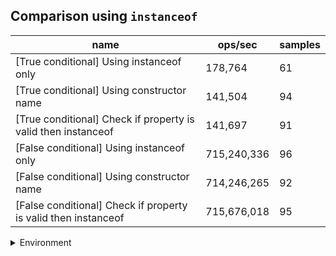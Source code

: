 ## Comparison using `instanceof`

|name|ops/sec|samples|
|-|-|-|
|[True conditional] Using instanceof only|178,764|61|
|[True conditional] Using constructor name|141,504|94|
|[True conditional] Check if property is valid then instanceof |141,697|91|
|[False conditional] Using instanceof only|715,240,336|96|
|[False conditional] Using constructor name|714,246,265|92|
|[False conditional] Check if property is valid then instanceof |715,676,018|95|


<details>
<summary>Environment</summary>

* __Machine:__ linux x64 | 2 vCPUs | 6.8GB Mem
* __Run:__ Sat Oct 14 2023 01:38:43 GMT+0000 (Coordinated Universal Time)
</details>

<!--
{"environment":{"platform":"linux","arch":"x64","cpus":2,"totalMemory":6.759754180908203},"benchmarks":[{"name":"[True conditional] Using instanceof only","hz":178764.0214495332,"cycles":3,"stats":{"deviation":0.0000010330977918833343,"mean":0.000005593966794276384,"moe":2.5925825115908064e-7,"rme":4.634604757117035,"sem":1.3227461793830644e-7,"variance":1.067291047594221e-12}},{"name":"[True conditional] Using constructor name","hz":141503.59130695037,"cycles":3,"stats":{"deviation":0.0000011429891818837818,"mean":0.0000070669584479364525,"moe":2.3106505198202222e-7,"rme":3.269653468098331,"sem":1.1789033264388888e-7,"variance":1.3064242699033568e-12}},{"name":"[True conditional] Check if property is valid then instanceof ","hz":141697.4142331915,"cycles":3,"stats":{"deviation":6.428795344414114e-7,"mean":0.000007057291803182093,"moe":1.3208849008758047e-7,"rme":1.87165974953767,"sem":6.739208677937779e-8,"variance":4.1329409580360586e-13}},{"name":"[False conditional] Using instanceof only","hz":715240336.035075,"cycles":5,"stats":{"deviation":3.090096007104819e-11,"mean":1.398131438648282e-9,"moe":6.1814794201217824e-12,"rme":0.4421243417641804,"sem":3.1538160306743787e-12,"variance":9.548693333125143e-22}},{"name":"[False conditional] Using constructor name","hz":714246264.6172684,"cycles":5,"stats":{"deviation":3.4645519435230866e-11,"mean":1.400077325620812e-9,"moe":7.079608381045357e-12,"rme":0.5056583841114753,"sem":3.61204509237008e-12,"variance":1.2003120169369597e-21}},{"name":"[False conditional] Check if property is valid then instanceof ","hz":715676018.2873827,"cycles":6,"stats":{"deviation":2.1135384115183183e-11,"mean":1.3972802978546163e-9,"moe":4.250151526775748e-12,"rme":0.3041731521800908,"sem":2.168444656518239e-12,"variance":4.467044616963376e-22}}]}-->
